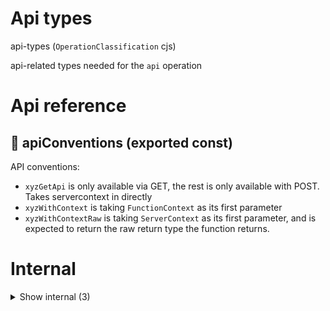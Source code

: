 # Api types

api-types (`OperationClassification` cjs)

api-related types needed for the `api` operation




# Api reference

## 📄 apiConventions (exported const)

API conventions:

- `xyzGetApi` is only available via GET, the rest is only available with POST. Takes servercontext in directly
- `xyzWithContext` is taking `FunctionContext` as its first parameter
- `xyzWithContextRaw` is taking `ServerContext` as its first parameter, and is expected to return the raw return type the function returns.

# Internal

<details><summary>Show internal (3)</summary>
    
  # 📄 contextFunctionConventionSuffix (exported const)




## 📄 getFunctionConventionSuffix (exported const)

## 📄 rawFunctionConventionSuffix (exported const)

  </details>

